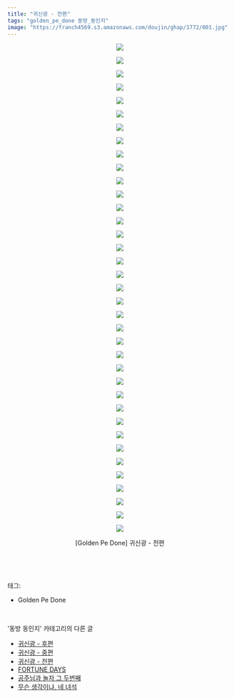```yaml
---
title: "귀신광 - 전편"
tags: "golden_pe_done 동방_동인지"
image: "https://franch4569.s3.amazonaws.com/doujin/ghap/1772/001.jpg"
---
```

<div class="article">
<p style="text-align: center; clear: none; float: none;"><img src="{{ site.imgserver2 }}/ghap/1772/001.jpg"/></p>
<p style="text-align: center; clear: none; float: none;"><img src="{{ site.imgserver2 }}/ghap/1772/002.jpg"/></p>
<p style="text-align: center; clear: none; float: none;"><img src="{{ site.imgserver2 }}/ghap/1772/003.jpg"/></p>
<p style="text-align: center; clear: none; float: none;"><img src="{{ site.imgserver2 }}/ghap/1772/004.jpg"/></p>
<p style="text-align: center; clear: none; float: none;"><img src="{{ site.imgserver2 }}/ghap/1772/005.jpg"/></p>
<p style="text-align: center; clear: none; float: none;"><img src="{{ site.imgserver2 }}/ghap/1772/006.jpg"/></p>
<p style="text-align: center; clear: none; float: none;"><img src="{{ site.imgserver2 }}/ghap/1772/007.jpg"/></p>
<p style="text-align: center; clear: none; float: none;"><img src="{{ site.imgserver2 }}/ghap/1772/008.jpg"/></p>
<p style="text-align: center; clear: none; float: none;"><img src="{{ site.imgserver2 }}/ghap/1772/009.jpg"/></p>
<p style="text-align: center; clear: none; float: none;"><img src="{{ site.imgserver2 }}/ghap/1772/010.jpg"/></p>
<p style="text-align: center; clear: none; float: none;"><img src="{{ site.imgserver2 }}/ghap/1772/011.jpg"/></p>
<p style="text-align: center; clear: none; float: none;"><img src="{{ site.imgserver2 }}/ghap/1772/012.jpg"/></p>
<p style="text-align: center; clear: none; float: none;"><img src="{{ site.imgserver2 }}/ghap/1772/013.jpg"/></p>
<p style="text-align: center; clear: none; float: none;"><img src="{{ site.imgserver2 }}/ghap/1772/014.jpg"/></p>
<p style="text-align: center; clear: none; float: none;"><img src="{{ site.imgserver2 }}/ghap/1772/015.jpg"/></p>
<p style="text-align: center; clear: none; float: none;"><img src="{{ site.imgserver2 }}/ghap/1772/016.jpg"/></p>
<p style="text-align: center; clear: none; float: none;"><img src="{{ site.imgserver2 }}/ghap/1772/017.jpg"/></p>
<p style="text-align: center; clear: none; float: none;"><img src="{{ site.imgserver2 }}/ghap/1772/018.jpg"/></p>
<p style="text-align: center; clear: none; float: none;"><img src="{{ site.imgserver2 }}/ghap/1772/019.jpg"/></p>
<p style="text-align: center; clear: none; float: none;"><img src="{{ site.imgserver2 }}/ghap/1772/020.jpg"/></p>
<p style="text-align: center; clear: none; float: none;"><img src="{{ site.imgserver2 }}/ghap/1772/021.jpg"/></p>
<p style="text-align: center; clear: none; float: none;"><img src="{{ site.imgserver2 }}/ghap/1772/022.jpg"/></p>
<p style="text-align: center; clear: none; float: none;"><img src="{{ site.imgserver2 }}/ghap/1772/023.jpg"/></p>
<p style="text-align: center; clear: none; float: none;"><img src="{{ site.imgserver2 }}/ghap/1772/024.jpg"/></p>
<p style="text-align: center; clear: none; float: none;"><img src="{{ site.imgserver2 }}/ghap/1772/025.jpg"/></p>
<p style="text-align: center; clear: none; float: none;"><img src="{{ site.imgserver2 }}/ghap/1772/026.jpg"/></p>
<p style="text-align: center; clear: none; float: none;"><img src="{{ site.imgserver2 }}/ghap/1772/027.jpg"/></p>
<p style="text-align: center; clear: none; float: none;"><img src="{{ site.imgserver2 }}/ghap/1772/028.jpg"/></p>
<p style="text-align: center; clear: none; float: none;"><img src="{{ site.imgserver2 }}/ghap/1772/029.jpg"/></p>
<p style="text-align: center; clear: none; float: none;"><img src="{{ site.imgserver2 }}/ghap/1772/030.jpg"/></p>
<p style="text-align: center; clear: none; float: none;"><img src="{{ site.imgserver2 }}/ghap/1772/031.jpg"/></p>
<p style="text-align: center; clear: none; float: none;"><img src="{{ site.imgserver2 }}/ghap/1772/032.jpg"/></p>
<p style="text-align: center; clear: none; float: none;"><img src="{{ site.imgserver2 }}/ghap/1772/033.jpg"/></p>
<p style="text-align: center; clear: none; float: none;"><img src="{{ site.imgserver2 }}/ghap/1772/034.jpg"/></p>
<p style="text-align: center; clear: none; float: none;"><img src="{{ site.imgserver2 }}/ghap/1772/035.jpg"/></p>
<p style="text-align: center; clear: none; float: none;"><img src="{{ site.imgserver2 }}/ghap/1772/036.jpg"/></p>
<p style="text-align: center; clear: none; float: none;"><img src="{{ site.imgserver2 }}/ghap/1772/037.jpg"/></p>
<p style="text-align: center; clear: none; float: none;">[Golden Pe Done] 귀신광 - 전편</p>
<p><br/></p>
</div><br/>
<div class="tagTrail">
<p>태그: </p>
<ul>
<li>Golden Pe Done</li>
</ul>
</div><br/>
<div class="another">
<p>'동방 동인지' 카테고리의 다른 글</p>
<ul>
<li><a href="/ghap_1774">귀신광 - 후편</a></li>
<li><a href="/ghap_1773">귀신광 - 중편</a></li>
<li><a href="/ghap_1772">귀신광 - 전편</a></li>
<li><a href="/ghap_1771">FORTUNE DAYS</a></li>
<li><a href="/ghap_1770">공주님과 놀자 그 두번째</a></li>
<li><a href="/ghap_1768">무슨 생각이냐, 네 녀석</a></li>
</ul>
</div><br/>
<div class="cb_module cb_fluid">
<div class="cb_wrt cb_profile">
</div><!-- commentList close -->
</div><br/>
